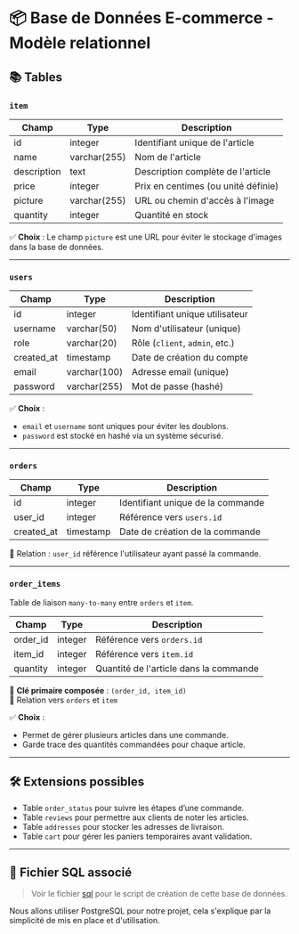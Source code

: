 # 📦 Base de Données E-commerce - Modèle relationnel

## 📚 Tables

### `item`

| Champ       | Type         | Description                          |
|-------------|--------------|--------------------------------------|
| id          | integer      | Identifiant unique de l'article      |
| name        | varchar(255) | Nom de l'article                     |
| description | text         | Description complète de l'article    |
| price       | integer      | Prix en centimes (ou unité définie)  |
| picture     | varchar(255) | URL ou chemin d'accès à l'image      |
| quantity    | integer      | Quantité en stock                    |

✅ **Choix** : Le champ `picture` est une URL pour éviter le stockage d'images dans la base de données.

---

### `users`

| Champ       | Type          | Description                            |
|-------------|---------------|----------------------------------------|
| id          | integer       | Identifiant unique utilisateur         |
| username    | varchar(50)   | Nom d'utilisateur (unique)            |
| role        | varchar(20)   | Rôle (`client`, `admin`, etc.)         |
| created_at  | timestamp     | Date de création du compte             |
| email       | varchar(100)  | Adresse email (unique)                |
| password    | varchar(255)  | Mot de passe (hashé)                   |

✅ **Choix** :
- `email` et `username` sont uniques pour éviter les doublons.
- `password` est stocké en hashé via un système sécurisé.

---

### `orders`

| Champ       | Type      | Description                                |
|-------------|-----------|--------------------------------------------|
| id          | integer   | Identifiant unique de la commande          |
| user_id     | integer   | Référence vers `users.id`                  |
| created_at  | timestamp | Date de création de la commande            |

🔗 Relation : `user_id` référence l'utilisateur ayant passé la commande.

---

### `order_items`

Table de liaison `many-to-many` entre `orders` et `item`.

| Champ       | Type     | Description                               |
|-------------|----------|-------------------------------------------|
| order_id    | integer  | Référence vers `orders.id`                |
| item_id     | integer  | Référence vers `item.id`                  |
| quantity    | integer  | Quantité de l'article dans la commande    |

🔑 **Clé primaire composée** : `(order_id, item_id)`  
🔗 Relation vers `orders` et `item`

✅ **Choix** :
- Permet de gérer plusieurs articles dans une commande.
- Garde trace des quantités commandées pour chaque article.

---

## 🛠️ Extensions possibles

- Table `order_status` pour suivre les étapes d’une commande.
- Table `reviews` pour permettre aux clients de noter les articles.
- Table `addresses` pour stocker les adresses de livraison.
- Table `cart` pour gérer les paniers temporaires avant validation.

---

## 📂 Fichier SQL associé

> Voir le fichier [sql](../Database/bd.sql) pour le script de création de cette base de données.

Nous allons utiliser PostgreSQL pour notre projet, cela s'explique par la simplicité de mis en place et d'utilisation.
